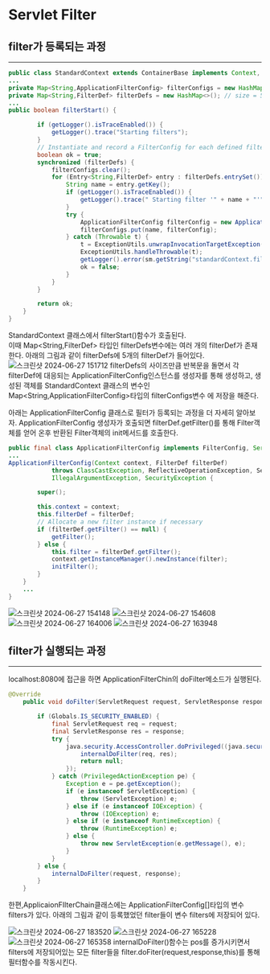 #  Servlet Filter

## filter가 등록되는 과정
---
```java
public class StandardContext extends ContainerBase implements Context, NotificationEmitter {
...
private Map<String,ApplicationFilterConfig> filterConfigs = new HashMap<>(); // Guarded by filterDefs //size=0
private Map<String,FilterDef> filterDefs = new HashMap<>(); // size = 5
...
public boolean filterStart() {

        if (getLogger().isTraceEnabled()) {
            getLogger().trace("Starting filters");
        }
        // Instantiate and record a FilterConfig for each defined filter
        boolean ok = true;
        synchronized (filterDefs) {
            filterConfigs.clear();
            for (Entry<String,FilterDef> entry : filterDefs.entrySet()) {
                String name = entry.getKey();
                if (getLogger().isTraceEnabled()) {
                    getLogger().trace(" Starting filter '" + name + "'");
                }
                try {
                    ApplicationFilterConfig filterConfig = new ApplicationFilterConfig(this, entry.getValue());
                    filterConfigs.put(name, filterConfig);
                } catch (Throwable t) {
                    t = ExceptionUtils.unwrapInvocationTargetException(t);
                    ExceptionUtils.handleThrowable(t);
                    getLogger().error(sm.getString("standardContext.filterStart", name), t);
                    ok = false;
                }
            }
        }

        return ok;
    }
}
```
StandardContext 클래스에서 filterStart()함수가 호출된다.  
이때 Map<String,FilterDef> 타입인 filterDefs변수에는 여러 개의 filterDef가 존재한다.
아래의 그림과 같이 filterDefs에 5개의 filterDef가 들어있다.
![스크린샷 2024-06-27 151712](https://github.com/beginerer/spring-security/assets/96945728/afddd8da-80f6-424f-9c39-38b6c18f283b)
filterDefs의 사이즈만큼 반복문을 돌면서 각 filterDef에 대응되는 ApplicationFilterConfig인스턴스를 생성자를 통해 생성하고, 생성된 객체를 StandardContext 클래스의 변수인  Map<String,ApplicationFilterConfig>타입의 filterConfigs변수 에 저장을 해준다.

아래는 ApplicationFilterConfig 클래스로 필터가 등록되는 과정을 더 자세히 알아보자. ApplicationFilterConfig 생성자가 호출되면 filterDef.getFilter()를 통해 Filter객체를 얻어 온후 반환된 Filter객체의 init메서드를 호출한다.
```java
public final class ApplicationFilterConfig implements FilterConfig, Serializable {
...
ApplicationFilterConfig(Context context, FilterDef filterDef)
            throws ClassCastException, ReflectiveOperationException, ServletException, NamingException,
            IllegalArgumentException, SecurityException {

        super();

        this.context = context;
        this.filterDef = filterDef;
        // Allocate a new filter instance if necessary
        if (filterDef.getFilter() == null) {
            getFilter();
        } else {
            this.filter = filterDef.getFilter();
            context.getInstanceManager().newInstance(filter);
            initFilter();
        }
    }
    ...
}
```
![스크린샷 2024-06-27 154148](https://github.com/beginerer/spring-security/assets/96945728/ba16e3ba-fc73-44f6-a8b6-d66c0854eb24)
![스크린샷 2024-06-27 154608](https://github.com/beginerer/spring-security/assets/96945728/f7798136-7d48-4451-a365-99e961c834ea)
![스크린샷 2024-06-27 164006](https://github.com/beginerer/spring-security/assets/96945728/ac0f5783-6721-49f7-98bf-bca4340577a3)
![스크린샷 2024-06-27 163948](https://github.com/beginerer/spring-security/assets/96945728/8bcd4f4a-a336-4015-b4c0-0f48061d92a1)


## filter가 실행되는 과정
---
localhost:8080에 접근을 하면 ApplicationFilterChin의 doFilter메소드가 실행된다.
```java
@Override
    public void doFilter(ServletRequest request, ServletResponse response) throws IOException, ServletException {

        if (Globals.IS_SECURITY_ENABLED) {
            final ServletRequest req = request;
            final ServletResponse res = response;
            try {
                java.security.AccessController.doPrivileged((java.security.PrivilegedExceptionAction<Void>) () -> {
                    internalDoFilter(req, res);
                    return null;
                });
            } catch (PrivilegedActionException pe) {
                Exception e = pe.getException();
                if (e instanceof ServletException) {
                    throw (ServletException) e;
                } else if (e instanceof IOException) {
                    throw (IOException) e;
                } else if (e instanceof RuntimeException) {
                    throw (RuntimeException) e;
                } else {
                    throw new ServletException(e.getMessage(), e);
                }
            }
        } else {
            internalDoFilter(request, response);
        }
    }
```
한편,ApplicaionFIlterChain클래스에는 ApplicationFilterConfig[]타입의 변수 filters가 있다. 아래의 그림과 같이 등록했었던 filter들이 변수 filters에 저장되어 있다.

![스크린샷 2024-06-27 183520](https://github.com/beginerer/spring-security/assets/96945728/57b7bc80-b3d0-4451-9546-9f6a5ccb4cef)
![스크린샷 2024-06-27 165228](https://github.com/beginerer/spring-security/assets/96945728/57779808-2736-4076-aabf-6fcfe5e54e7e)
![스크린샷 2024-06-27 165358](https://github.com/beginerer/spring-security/assets/96945728/2d10934e-bd87-49c5-bd29-28a31e2a0b85)
internalDoFilter()함수는 pos를 증가시키면서 filters에 저장되어있는 모든 filter들을 filter.doFiter(request,response,this)를 통해 필터함수를 작동시킨다.
